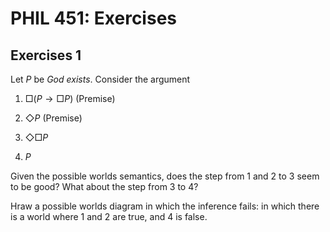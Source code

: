 <head>
<script type="text/javascript" charset="utf-8" 
src="https://cdn.mathjax.org/mathjax/latest/MathJax.js?config=TeX-AMS-MML_HTMLorMML,
https://vincenttam.github.io/javascripts/MathJaxLocal.js"></script>
</head>


# PHIL 451: Exercises

## Exercises 1

Let $P$ be *God exists*. Consider the argument

1. $\Box (P \to \Box P)$ (Premise)

2. $\Diamond P$ (Premise)

3. $\Diamond \Box P$

4. $P$

Given the possible worlds semantics, does the step from 1 and 2 to 3 seem to be good? What about the step from 3 to 4? 

Hraw a possible worlds diagram in which the inference fails: in which there is a world where 1 and 2 are true, and 4 is false.